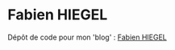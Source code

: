 # Fabien HIEGEL

Dépôt de code pour mon 'blog' : [Fabien HIEGEL](fhiegel)

[fhiegel]: https://fhiegel.github.io